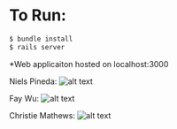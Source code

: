 # To Run:
```bash
$ bundle install
$ rails server
```
*Web applicaiton hosted on localhost:3000



Niels Pineda: 
![alt text](https://scontent-lax3-1.xx.fbcdn.net/t31.0-8/10644776_10202387681607540_6634311447920062950_o.jpg "Niels Pineda")

Fay Wu: 
![alt text](https://avatars0.githubusercontent.com/u/6645112?v=3&s=460 "Fay Wu")

Christie Mathews:
![alt text](https://scontent-lax3-1.xx.fbcdn.net/v/l/t1.0-9/15037272_1266234780106856_8595437773187233467_n.jpg?oh=d71d973af34361c1580b7a6777b916b0&oe=58CAC09F "Christie Mathews")
